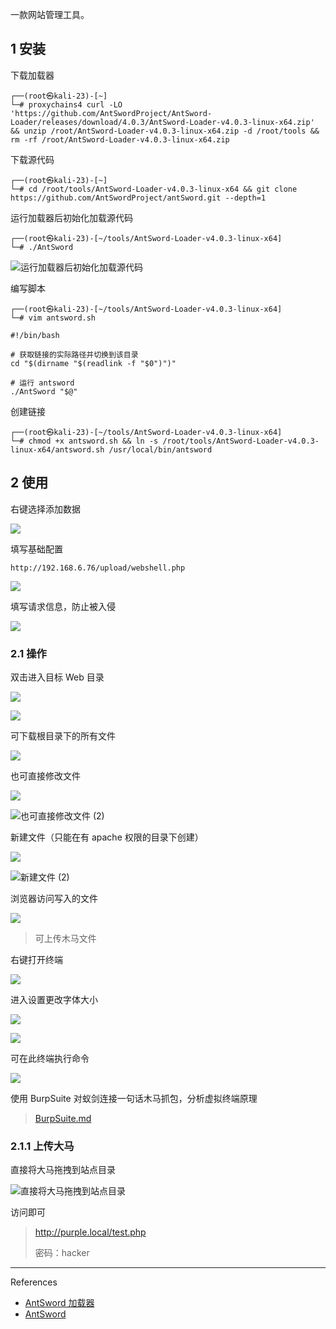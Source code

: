 一款网站管理工具。

## 1 安装

下载加载器

```shell
┌──(root㉿kali-23)-[~]
└─# proxychains4 curl -LO 'https://github.com/AntSwordProject/AntSword-Loader/releases/download/4.0.3/AntSword-Loader-v4.0.3-linux-x64.zip'  && unzip /root/AntSword-Loader-v4.0.3-linux-x64.zip -d /root/tools && rm -rf /root/AntSword-Loader-v4.0.3-linux-x64.zip
```

下载源代码

```shell
┌──(root㉿kali-23)-[~]
└─# cd /root/tools/AntSword-Loader-v4.0.3-linux-x64 && git clone https://github.com/AntSwordProject/antSword.git --depth=1
```

运行加载器后初始化加载源代码

```shell
┌──(root㉿kali-23)-[~/tools/AntSword-Loader-v4.0.3-linux-x64]
└─# ./AntSword
```

![运行加载器后初始化加载源代码](./../../../images/AntSword/%E8%BF%90%E8%A1%8C%E5%8A%A0%E8%BD%BD%E5%99%A8%E5%90%8E%E5%88%9D%E5%A7%8B%E5%8C%96%E5%8A%A0%E8%BD%BD%E6%BA%90%E4%BB%A3%E7%A0%81.png)

编写脚本

```shell
┌──(root㉿kali-23)-[~/tools/AntSword-Loader-v4.0.3-linux-x64]
└─# vim antsword.sh
```

```shell
#!/bin/bash

# 获取链接的实际路径并切换到该目录
cd "$(dirname "$(readlink -f "$0")")"

# 运行 antsword
./AntSword "$@"

```

创建链接

```shell
┌──(root㉿kali-23)-[~/tools/AntSword-Loader-v4.0.3-linux-x64]
└─# chmod +x antsword.sh && ln -s /root/tools/AntSword-Loader-v4.0.3-linux-x64/antsword.sh /usr/local/bin/antsword
```

## 2 使用

右键选择添加数据

![](./../../../images/AntSword/%E5%8F%B3%E9%94%AE%E9%80%89%E6%8B%A9%E6%B7%BB%E5%8A%A0%E6%95%B0%E6%8D%AE.png)

填写基础配置

```
http://192.168.6.76/upload/webshell.php
```

![](./../../../images/AntSword/%E5%A1%AB%E5%86%99%E5%9F%BA%E7%A1%80%E9%85%8D%E7%BD%AE.png)

填写请求信息，防止被入侵

![](./../../../images/AntSword/%E5%A1%AB%E5%86%99%E8%AF%B7%E6%B1%82%E4%BF%A1%E6%81%AF%EF%BC%8C%E9%98%B2%E6%AD%A2%E8%A2%AB%E5%85%A5%E4%BE%B5.png)

### 2.1 操作

双击进入目标 Web 目录

![](./../../../images/AntSword/%E5%8F%8C%E5%87%BB%E8%BF%9B%E5%85%A5%E7%9B%AE%E6%A0%87%20Web%20%E7%9B%AE%E5%BD%95%20(1).png)

![](./../../../images/AntSword/%E5%8F%8C%E5%87%BB%E8%BF%9B%E5%85%A5%E7%9B%AE%E6%A0%87%20Web%20%E7%9B%AE%E5%BD%95%20(2).png)

可下载根目录下的所有文件

![](./../../../images/AntSword/%E5%8F%AF%E4%B8%8B%E8%BD%BD%E6%A0%B9%E7%9B%AE%E5%BD%95%E4%B8%8B%E7%9A%84%E6%89%80%E6%9C%89%E6%96%87%E4%BB%B6.png)

也可直接修改文件

![](./../../../images/AntSword/%E4%B9%9F%E5%8F%AF%E7%9B%B4%E6%8E%A5%E4%BF%AE%E6%94%B9%E6%96%87%E4%BB%B6%20(1).png)

![也可直接修改文件 (2)](./../../../images/AntSword/%E4%B9%9F%E5%8F%AF%E7%9B%B4%E6%8E%A5%E4%BF%AE%E6%94%B9%E6%96%87%E4%BB%B6%20(2).png)

新建文件（只能在有 apache 权限的目录下创建）

![](./../../../images/AntSword/%E6%96%B0%E5%BB%BA%E6%96%87%E4%BB%B6%20(1).png)

![新建文件 (2)](./../../../images/AntSword/%E6%96%B0%E5%BB%BA%E6%96%87%E4%BB%B6%20(2).png)

浏览器访问写入的文件

![](./../../../images/AntSword/%E6%B5%8F%E8%A7%88%E5%99%A8%E8%AE%BF%E9%97%AE%E5%86%99%E5%85%A5%E7%9A%84%E6%96%87%E4%BB%B6.png)

> 可上传木马文件

右键打开终端

![](./../../../images/AntSword/%E5%8F%B3%E9%94%AE%E6%89%93%E5%BC%80%E7%BB%88%E7%AB%AF.png)

进入设置更改字体大小

![](./../../../images/AntSword/%E8%BF%9B%E5%85%A5%E8%AE%BE%E7%BD%AE%E6%9B%B4%E6%94%B9%E5%AD%97%E4%BD%93%E5%A4%A7%E5%B0%8F%20(1).png)

![](./../../../images/AntSword/%E8%BF%9B%E5%85%A5%E8%AE%BE%E7%BD%AE%E6%9B%B4%E6%94%B9%E5%AD%97%E4%BD%93%E5%A4%A7%E5%B0%8F%20(2).png)

可在此终端执行命令

![](./../../../images/AntSword/%E5%8F%AF%E5%9C%A8%E6%AD%A4%E7%BB%88%E7%AB%AF%E6%89%A7%E8%A1%8C%E5%91%BD%E4%BB%A4.png)

使用 BurpSuite 对蚁剑连接一句话木马抓包，分析虚拟终端原理

> [BurpSuite.md](..\..\03-Web程序\BurpSuite\BurpSuite.md) 

### 2.1.1 上传大马

直接将大马拖拽到站点目录

![直接将大马拖拽到站点目录](./../../../images/AntSword/%E7%9B%B4%E6%8E%A5%E5%B0%86%E5%A4%A7%E9%A9%AC%E6%8B%96%E6%8B%BD%E5%88%B0%E7%AB%99%E7%82%B9%E7%9B%AE%E5%BD%95.png)

访问即可

>http://purple.local/test.php
>
>密码：hacker

---

References

- [AntSword 加载器](https://github.com/AntSwordProject/AntSword-Loader)
- [AntSword](https://github.com/AntSwordProject/antSword)
